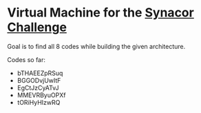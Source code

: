 # Virtual Machine for the [Synacor Challenge](https://challenge.synacor.com/)

Goal is to find all 8 codes while building the given architecture.

Codes so far:
* bTHAEEZpRSuq
* BGGODvjUwItF
* EgCtJzCyATvJ
* MMEVRByuOPXf
* tORiHyHIzwRQ


